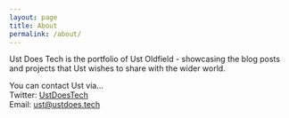 ```yaml
---
layout: page
title: About
permalink: /about/
---
```


Ust Does Tech is the portfolio of Ust Oldfield - showcasing the blog posts and projects that Ust wishes to share with the wider world.

You can contact Ust via...  
Twitter: [UstDoesTech](https://twitter.com/UstDoesTech)  
Email: [ust@ustdoes.tech](mailto:ust.ustdoes.tech)
